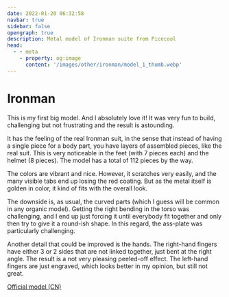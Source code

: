 ```yaml
---
date: 2022-01-20 06:32:58
navbar: true
sidebar: false
opengraph: true
description: Metal model of Ironman suite from Picecool
head:
  - - meta
    - property: og:image
      content: '/images/other/ironman/model_1_thumb.webp'
---
```


# Ironman

This is my first big model. And I absolutely love it! It was very fun to build, challenging but not frustrating and the result is astounding.

It has the feeling of the real Ironman suit, in the sense that instead of having a single piece for a body part, you have layers of assembled pieces, like the real suit. This is very noticeable in the feet (with 7 pieces each) and the helmet (8 pieces). The model has a total of 112 pieces by the way.

The colors are vibrant and nice. However, it scratches very easily, and the many visible tabs end up losing the red coating. But as the metal itself is golden in color, it kind of fits with the overall look.

The downside is, as usual, the curved parts (which I guess will be common in any organic model). Getting the right bending in the torso was challenging, and I end up just forcing it until everybody fit together and only then try to give it a round-ish shape. In this regard, the ass-plate was particularly challenging.

Another detail that could be improved is the hands. The right-hand fingers have either 3 or 2 sides that are not linked together, just bent at the right angle. The result is a not very pleasing peeled-off effect. The left-hand fingers are just engraved, which looks better in my opinion, but still not great.

[Official model (CN)](http://piececool.com/showinfo-54-363-0.html)

<Gallery path="other/ironman" vertical="true" :images="[
    'model_1',
    'model_2',
    'model_3',
    'model_4',
    'detail_1',
    'detail_2',
    'detail_3',
    'detail_4',
    'detail_5',
    'detail_6',
    'detail_7',
    'detail_8',
    'scale'
]"/>
